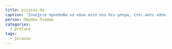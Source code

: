 ```yaml
---
title: picasso-do
caption: 'Συνέχεια προσπαθώ να κάνω αυτό που δεν μπορώ, έτσι ώστε κάποια στιγμή να μπορώ να το κάνω.'
person: Πάμπλο Πικάσο
categories:
  - preface
tags:
  - picasso
---
```

